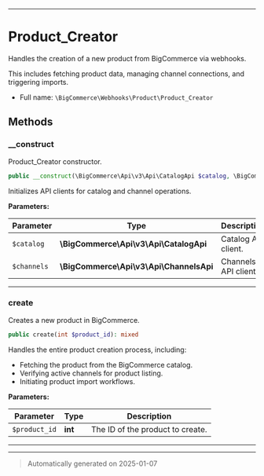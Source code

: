 ***

# Product_Creator

Handles the creation of a new product from BigCommerce via webhooks.

This includes fetching product data, managing channel connections, and triggering imports.

* Full name: `\BigCommerce\Webhooks\Product\Product_Creator`




## Methods


### __construct

Product_Creator constructor.

```php
public __construct(\BigCommerce\Api\v3\Api\CatalogApi $catalog, \BigCommerce\Api\v3\Api\ChannelsApi $channels): mixed
```

Initializes API clients for catalog and channel operations.






**Parameters:**

| Parameter | Type | Description |
|-----------|------|-------------|
| `$catalog` | **\BigCommerce\Api\v3\Api\CatalogApi** | Catalog API client. |
| `$channels` | **\BigCommerce\Api\v3\Api\ChannelsApi** | Channels API client. |





***

### create

Creates a new product in BigCommerce.

```php
public create(int $product_id): mixed
```

Handles the entire product creation process, including:
- Fetching the product from the BigCommerce catalog.
- Verifying active channels for product listing.
- Initiating product import workflows.






**Parameters:**

| Parameter | Type | Description |
|-----------|------|-------------|
| `$product_id` | **int** | The ID of the product to create. |





***


***
> Automatically generated on 2025-01-07

